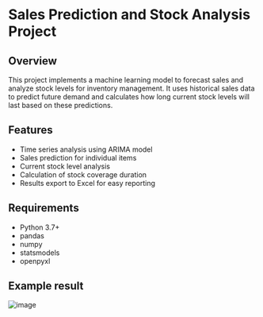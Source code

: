 
# Sales Prediction and Stock Analysis Project

## Overview
This project implements a machine learning model to forecast sales and analyze stock levels for inventory management. It uses historical sales data to predict future demand and calculates how long current stock levels will last based on these predictions.

## Features
- Time series analysis using ARIMA model
- Sales prediction for individual items
- Current stock level analysis
- Calculation of stock coverage duration
- Results export to Excel for easy reporting

## Requirements
- Python 3.7+
- pandas
- numpy
- statsmodels
- openpyxl

## Example result
![image](https://github.com/user-attachments/assets/1bb3f1ca-fdf2-4089-98ef-83421e1dc3d7)
